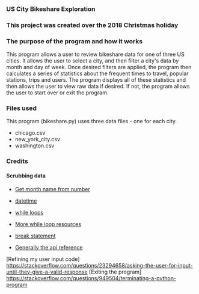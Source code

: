 ### US City Bikeshare Exploration

### This project was created over the 2018 Christmas holiday

### The purpose of the program and how it works
This program allows a user to review bikeshare data for one of three US cities. It allows the user to select a city, and then filter a city's data by month and day of week. Once desired filters are applied, the program then calculates  a series of statistics about the frequent times to travel, popular stations, trips and users. The program displays all of these statistics and then allows the user to view raw data if desired. If not, the program allows the user to start over or exit the program.

### Files used
This program (bikeshare.py) uses three data files - one for each city.
 - chicago.csv
 - new_york_city.csv
 - washington.csv

### Credits

#### Scrubbing data
 - [Get month name from number](https://stackoverflow.com/questions/6557553/get-month-name-from-number/6557568)

 - [datetime](https://pandas.pydata.org/pandas-docs/stable/generated/pandas.to_datetime.html)


 - [while loops](https://wiki.python.org/moin/WhileLoop)
 - [More while loop resources](http://introtopython.org/while_input.html)
 - [break statement](https://www.programiz.com/python-programming/break-continue)
 - [Generally the api reference](https://pandas.pydata.org/pandas-docs/stable/api.html#datetimelike-properties)

[Refining my user input code] https://stackoverflow.com/questions/23294658/asking-the-user-for-input-until-they-give-a-valid-response
[Exiting the program] https://stackoverflow.com/questions/949504/terminating-a-python-program
